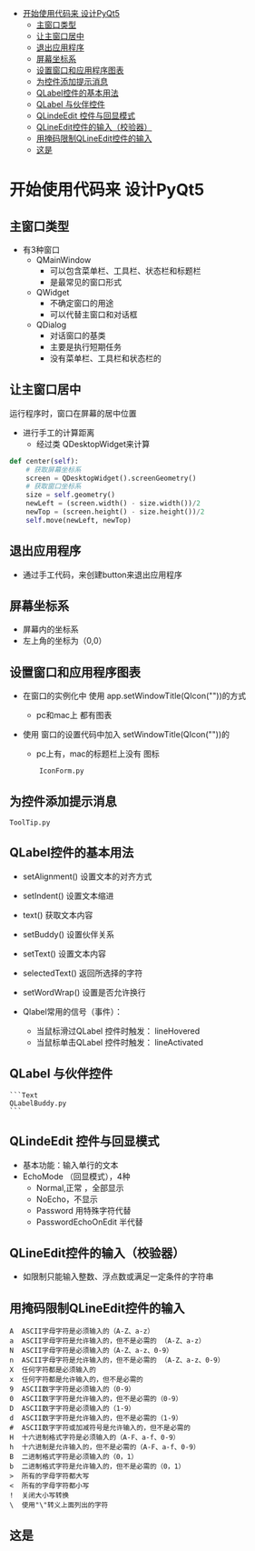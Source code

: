 
<!-- @import "[TOC]" {cmd="toc" depthFrom=1 depthTo=6 orderedList=false} -->
<!-- code_chunk_output -->

- [开始使用代码来 设计PyQt5](#开始使用代码来-设计pyqt5)
  - [主窗口类型](#主窗口类型)
  - [让主窗口居中](#让主窗口居中)
  - [退出应用程序](#退出应用程序)
  - [屏幕坐标系](#屏幕坐标系)
  - [设置窗口和应用程序图表](#设置窗口和应用程序图表)
  - [为控件添加提示消息](#为控件添加提示消息)
  - [QLabel控件的基本用法](#qlabel控件的基本用法)
  - [QLabel 与伙伴控件](#qlabel-与伙伴控件)
  - [QLindeEdit 控件与回显模式](#qlindeedit-控件与回显模式)
  - [QLineEdit控件的输入（校验器）](#qlineedit控件的输入校验器)
  - [用掩码限制QLineEdit控件的输入](#用掩码限制qlineedit控件的输入)
  - [这是](#这是)

<!-- /code_chunk_output -->


# 开始使用代码来 设计PyQt5
## 主窗口类型

 + 有3种窗口
   - QMainWindow
     - 可以包含菜单栏、工具栏、状态栏和标题栏
     - 是最常见的窗口形式
   - QWidget
     - 不确定窗口的用途
     - 可以代替主窗口和对话框
   - QDialog
     - 对话窗口的基类
     - 主要是执行短期任务
     - 没有菜单栏、工具栏和状态栏的

## 让主窗口居中
 运行程序时，窗口在屏幕的居中位置
 + 进行手工的计算距离
   - 经过类 QDesktopWidget来计算
 ```python
 def center(self):
     # 获取屏幕坐标系
     screen = QDesktopWidget().screenGeometry()
     # 获取窗口坐标系
     size = self.geometry()
     newLeft = (screen.width() - size.width())/2
     newTop = (screen.height() - size.height())/2
     self.move(newLeft, newTop)
 ```

## 退出应用程序

 + 通过手工代码，来创建button来退出应用程序

## 屏幕坐标系

 + 屏幕内的坐标系
 + 左上角的坐标为（0,0）


## 设置窗口和应用程序图表

 + 在窗口的实例化中 使用 app.setWindowTitle(QIcon(""))的方式
     + pc和mac上 都有图表
 + 使用 窗口的设置代码中加入 setWindowTitle(QIcon(""))的
     + pc上有，mac的标题栏上没有 图标

    ```Text
        IconForm.py
    ```

## 为控件添加提示消息

 ```Text
 ToolTip.py
 ```

## QLabel控件的基本用法

 + setAlignment()  设置文本的对齐方式
 + setIndent() 设置文本缩进
 + text()  获取文本内容
 + setBuddy() 设置伙伴关系
 + setText() 设置文本内容
 + selectedText() 返回所选择的字符
 + setWordWrap() 设置是否允许换行

 + Qlabel常用的信号（事件）：
     + 当鼠标滑过QLabel 控件时触发： lineHovered
     + 当鼠标单击QLabel 控件时触发： lineActivated

## QLabel 与伙伴控件

    ```Text
    QLabelBuddy.py
    ```

## QLindeEdit 控件与回显模式
 + 基本功能：输入单行的文本
 + EchoMode （回显模式），4种
     + Normal,正常 ，全部显示
     + NoEcho，不显示
     + Password 用特殊字符代替
     + PasswordEchoOnEdit  半代替


## QLineEdit控件的输入（校验器）
 + 如限制只能输入整数、浮点数或满足一定条件的字符串


## 用掩码限制QLineEdit控件的输入

    A  ASCII字母字符是必须输入的（A-Z、a-z）
    a  ASCII字母字符是允许输入的，但不是必需的 （A-Z、a-z）
    N  ASCII字母字符是必须输入的（A-Z、a-z、0-9）
    n  ASCII字母字符是允许输入的，但不是必需的 （A-Z、a-z、0-9）
    X  任何字符都是必须输入的
    x  任何字符都是允许输入的，但不是必需的
    9  ASCII数字字符是必须输入的（0-9）
    0  ASCII数字字符是允许输入的，但不是必需的（0-9）
    D  ASCII数字字符是必须输入的（1-9）
    d  ASCII数字字符是允许输入的，但不是必需的（1-9）
    #  ASCII数字字符或加减符号是允许输入的，但不是必需的
    H  十六进制格式字符是必须输入的（A-F、a-f、0-9）
    h  十六进制是允许输入的，但不是必需的（A-F、a-f、0-9）
    B  二进制格式字符是必须输入的（0，1）
    b  二进制格式字符是允许输入的，但不是必需的（0，1）
    >  所有的字母字符都大写
    <  所有的字母字符都小写
    !  关闭大小写转换
    \  使用"\"转义上面列出的字符

## 这是
